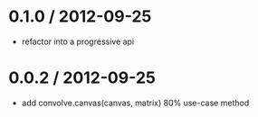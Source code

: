 
0.1.0 / 2012-09-25 
==================

  * refactor into a progressive api

0.0.2 / 2012-09-25 
==================

  * add convolve.canvas(canvas, matrix) 80% use-case method
